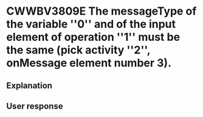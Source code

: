 # CWWBV3809E The messageType of the variable ''0'' and of the input element of operation ''1'' must be the same (pick activity ''2'', onMessage element number 3).

## Explanation

## User response